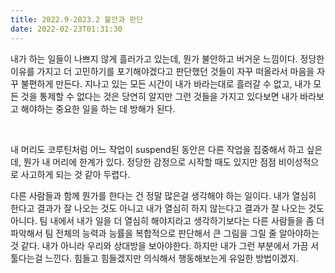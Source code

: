 ```yaml
---
title: 2022.9-2023.2 불안과 판단
date: 2022-02-23T01:31:30
---
```


내가 하는 일들이 나쁘지 않게 흘러가고 있는데, 뭔가 불안하고 버거운 느낌이다. 정당한 이유를 가지고 더 고민하기를 포기해야겠다고 판단했던 것들이 자꾸 떠올라서 마음을 자꾸 불편하게 만든다. 지나고 있는 모든 시간이 내가 바라는대로 흘러갈 수 없고, 내가 모든 것을 통제할 수 없다는 것은 당연히 알지만 그런 것들을 가지고 있다보면 내가 바라보고 해야하는 중요한 일을 하는 데 방해가 된다.

​

내 머리도 코루틴처럼 어느 작업이 suspend된 동안은 다른 작업을 집중해서 하고 싶은데, 뭔가 내 머리에 한계가 있다. 정당한 감정으로 시작할 때도 있지만 점점 비이성적으로 사고하게 되는 것 같아 두렵다.



다른 사람들과 함께 뭔가를 한다는 건 정말 많은걸 생각해야 하는 일이다. 내가 열심히 한다고 결과가 잘 나오는 것도 아니고 내가 열심히 하지 않는다고 결과가 잘 나오는 것도 아니다. 팀 내에서 내가 일을 더 열심히 해야지라고 생각하기보다는 다른 사람들을 좀 더 파악해서 팀 전체의 능력과 능률을 복합적으로 판단해서 큰 그림을 그릴 줄 알아야하는 것 같다. 내가 아니라 우리와 상대방을 보아야한다. 하지만 내가 그런 부분에서 가끔 서툴다는걸 느낀다. 힘들고 힘들겠지만 의식해서 행동해보는게 유일한 방법이겠지.